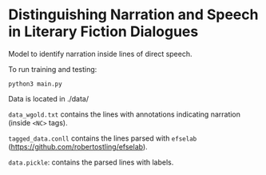 # Distinguishing Narration and Speech in Literary Fiction Dialogues

Model to identify narration inside lines of direct speech.

To run training and testing: 
    
    python3 main.py
    
    
    
Data is located in ./data/

`data_wgold.txt` contains the lines with annotations indicating narration (inside `<NC>` tags).

`tagged_data.conll` contains the lines parsed with `efselab` (https://github.com/robertostling/efselab).

`data.pickle`: contains the parsed lines with labels.

